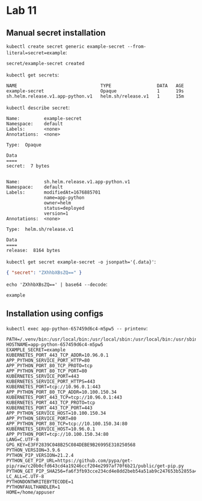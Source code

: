 # Lab 11

## Manual secret installation

`kubectl create secret generic example-secret --from-literal=secret=example`:

```text
secret/example-secret created
```

`kubectl get secrets`:

```text
NAME                               TYPE                 DATA   AGE
example-secret                     Opaque               1      19s
sh.helm.release.v1.app-python.v1   helm.sh/release.v1   1      15m
```

`kubectl describe secret`:

```text
Name:         example-secret
Namespace:    default
Labels:       <none>
Annotations:  <none>

Type:  Opaque

Data
====
secret:  7 bytes


Name:         sh.helm.release.v1.app-python.v1
Namespace:    default
Labels:       modifiedAt=1676885701
              name=app-python
              owner=helm
              status=deployed
              version=1
Annotations:  <none>

Type:  helm.sh/release.v1

Data
====
release:  8164 bytes
```

`kubectl get secret example-secret -o jsonpath='{.data}'`:

```json
{ "secret": "ZXhhbXBsZQ==" }
```

`echo 'ZXhhbXBsZQ==' | base64 --decode`:

```text
example
```

## Installation using configs

`kubectl exec app-python-657459d6c4-m5pw5 -- printenv`:

```text
PATH=/.venv/bin:/usr/local/bin:/usr/local/sbin:/usr/local/bin:/usr/sbin:/usr/bin:/sbin:/bin
HOSTNAME=app-python-657459d6c4-m5pw5
EXAMPLE_SECRET=example
KUBERNETES_PORT_443_TCP_ADDR=10.96.0.1
APP_PYTHON_SERVICE_PORT_HTTP=80
APP_PYTHON_PORT_80_TCP_PROTO=tcp
APP_PYTHON_PORT_80_TCP_PORT=80
KUBERNETES_SERVICE_PORT=443
KUBERNETES_SERVICE_PORT_HTTPS=443
KUBERNETES_PORT=tcp://10.96.0.1:443
APP_PYTHON_PORT_80_TCP_ADDR=10.100.150.34
KUBERNETES_PORT_443_TCP=tcp://10.96.0.1:443
KUBERNETES_PORT_443_TCP_PROTO=tcp
KUBERNETES_PORT_443_TCP_PORT=443
APP_PYTHON_SERVICE_HOST=10.100.150.34
APP_PYTHON_SERVICE_PORT=80
APP_PYTHON_PORT_80_TCP=tcp://10.100.150.34:80
KUBERNETES_SERVICE_HOST=10.96.0.1
APP_PYTHON_PORT=tcp://10.100.150.34:80
LANG=C.UTF-8
GPG_KEY=E3FF2839C048B25C084DEBE9B26995E310250568
PYTHON_VERSION=3.9.6
PYTHON_PIP_VERSION=21.2.4
PYTHON_GET_PIP_URL=https://github.com/pypa/get-pip/raw/c20b0cfd643cd4a19246ccf204e2997af70f6b21/public/get-pip.py
PYTHON_GET_PIP_SHA256=fa6f3fb93cce234cd4e8dd2beb54a51ab9c247653b52855a48dd44e6b21ff28b
LC_ALL=C.UTF-8
PYTHONDONTWRITEBYTECODE=1
PYTHONFAULTHANDLER=1
HOME=/home/appuser
```
